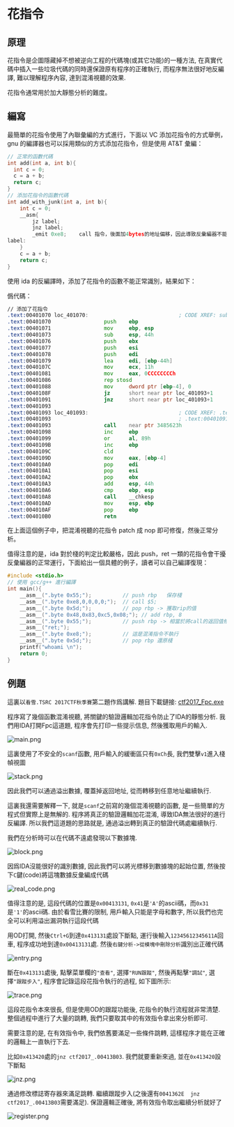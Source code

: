 # 花指令

## 原理

花指令是企圖隱藏掉不想被逆向工程的代碼塊(或其它功能)的一種方法, 在真實代碼中插入一些垃圾代碼的同時還保證原有程序的正確執行, 而程序無法很好地反編譯, 難以理解程序內容, 達到混淆視聽的效果.

花指令通常用於加大靜態分析的難度。

## 編寫

最簡單的花指令使用了內聯彙編的方式進行，下面以 VC 添加花指令的方式舉例，gnu 的編譯器也可以採用類似的方式添加花指令，但是使用 AT&T 彙編：

```c
// 正常的函數代碼
int add(int a, int b){
  int c = 0;
  c = a + b;
  return c;
}
// 添加花指令的函數代碼
int add_with_junk(int a, int b){
	int c = 0;
	__asm{
		jz label;
		jnz label;
		_emit 0xe8;    call 指令，後面加4bytes的地址偏移，因此導致反彙編器不能正常識別
label:
	}
	c = a + b;
	return c;
}

```

使用 ida 的反編譯時，添加了花指令的函數不能正常識別，結果如下：

僞代碼：

```asm
// 添加了花指令
.text:00401070 loc_401070:                             ; CODE XREF: sub_401005↑j
.text:00401070                 push    ebp
.text:00401071                 mov     ebp, esp
.text:00401073                 sub     esp, 44h
.text:00401076                 push    ebx
.text:00401077                 push    esi
.text:00401078                 push    edi
.text:00401079                 lea     edi, [ebp-44h]
.text:0040107C                 mov     ecx, 11h
.text:00401081                 mov     eax, 0CCCCCCCCh
.text:00401086                 rep stosd
.text:00401088                 mov     dword ptr [ebp-4], 0
.text:0040108F                 jz      short near ptr loc_401093+1
.text:00401091                 jnz     short near ptr loc_401093+1
.text:00401093
.text:00401093 loc_401093:                             ; CODE XREF: .text:0040108F↑j
.text:00401093                                         ; .text:00401091↑j
.text:00401093                 call    near ptr 3485623h
.text:00401098                 inc     ebp
.text:00401099                 or      al, 89h
.text:0040109B                 inc     ebp
.text:0040109C                 cld
.text:0040109D                 mov     eax, [ebp-4]
.text:004010A0                 pop     edi
.text:004010A1                 pop     esi
.text:004010A2                 pop     ebx
.text:004010A3                 add     esp, 44h
.text:004010A6                 cmp     ebp, esp
.text:004010A8                 call    __chkesp
.text:004010AD                 mov     esp, ebp
.text:004010AF                 pop     ebp
.text:004010B0                 retn
```

在上面這個例子中，把混淆視聽的花指令 patch 成 nop 即可修復，然後正常分析。

值得注意的是，ida 對於棧的判定比較嚴格，因此 push，ret 一類的花指令會干擾反彙編器的正常運行，下面給出一個具體的例子，讀者可以自己編譯復現：

```c++
#include <stdio.h>
// 使用 gcc/g++ 進行編譯
int main(){
	__asm__(".byte 0x55;");          // push rbp   保存棧 
	__asm__(".byte 0xe8,0,0,0,0;");  // call $5;	
	__asm__(".byte 0x5d;");	         // pop rbp -> 獲取rip的值 
	__asm__(".byte 0x48,0x83,0xc5,0x08;"); // add rbp, 8
	__asm__(".byte 0x55;");          // push rbp -> 相當於將call的返回值修改到下面去
	__asm__("ret;");
	__asm__(".byte 0xe8;");          // 這是混淆指令不執行
	__asm__(".byte 0x5d;");          // pop rbp 還原棧		
	printf("whoami \n");
	return 0;
} 
```



## 例題

這裏以`看雪.TSRC 2017CTF秋季賽`第二題作爲講解. 題目下載鏈接: [ctf2017_Fpc.exe](https://github.com/ctf-wiki/ctf-challenges/blob/master/reverse/anti-debug/2017_pediy/ctf2017_Fpc.exe)

程序寫了幾個函數混淆視聽, 將關鍵的驗證邏輯加花指令防止了IDA的靜態分析. 我們用IDA打開Fpc這道題, 程序會先打印一些提示信息, 然後獲取用戶的輸入.

![main.png](./figure/2017_pediy/main.png)

這裏使用了不安全的`scanf`函數, 用戶輸入的緩衝區只有`0xCh`長, 我們雙擊`v1`進入棧幀視圖

![stack.png](./figure/2017_pediy/stack.png)

因此我們可以通過溢出數據, 覆蓋掉返回地址, 從而轉移到任意地址繼續執行.

這裏我還需要解釋一下, 就是`scanf`之前寫的幾個混淆視聽的函數, 是一些簡單的方程式但實際上是無解的. 程序將真正的驗證邏輯加花混淆, 導致IDA無法很好的進行反編譯. 所以我們這道題的思路就是, 通過溢出轉到真正的驗證代碼處繼續執行.

我們在分析時可以在代碼不遠處發現以下數據塊.

![block.png](./figure/2017_pediy/block.png)

因爲IDA沒能很好的識別數據, 因此我們可以將光標移到數據塊的起始位置, 然後按下`C`鍵(code)將這塊數據反彙編成代碼

![real_code.png](./figure/2017_pediy/real_code.png)

值得注意的是, 這段代碼的位置是`0x00413131`, `0x41`是`'A'`的ascii碼，而`0x31`是`'1'`的ascii碼. 由於看雪比賽的限制, 用戶輸入只能是字母和數字, 所以我們也完全可以利用溢出漏洞執行這段代碼

用OD打開, 然後`Ctrl+G`到達`0x413131`處設下斷點, 運行後輸入`12345612345611A`回車, 程序成功地到達`0x00413131`處. 然後`右鍵分析->從模塊中刪除分析`識別出正確代碼

![entry.png](./figure/2017_pediy/entry.png)

斷在`0x413131`處後, 點擊菜單欄的`"查看"`, 選擇`"RUN跟蹤"`, 然後再點擊`"調試"`, 選擇`"跟蹤步入"`, 程序會記錄這段花指令執行的過程, 如下圖所示:

![trace.png](./figure/2017_pediy/trace.png)

這段花指令本來很長, 但是使用OD的跟蹤功能後, 花指令的執行流程就非常清楚. 整個過程中進行了大量的跳轉, 我們只要取其中的有效指令拿出來分析即可.

需要注意的是, 在有效指令中, 我們依舊要滿足一些條件跳轉, 這樣程序才能在正確的邏輯上一直執行下去.

比如`0x413420`處的`jnz ctf2017_.00413B03`. 我們就要重新來過, 並在`0x413420`設下斷點

![jnz.png](./figure/2017_pediy/jnz.png)

通過修改標誌寄存器來滿足跳轉. 繼續跟蹤步入(之後還有`0041362E  jnz ctf2017_.00413B03`需要滿足). 保證邏輯正確後, 將有效指令取出繼續分析就好了

![register.png](./figure/2017_pediy/register.png)

